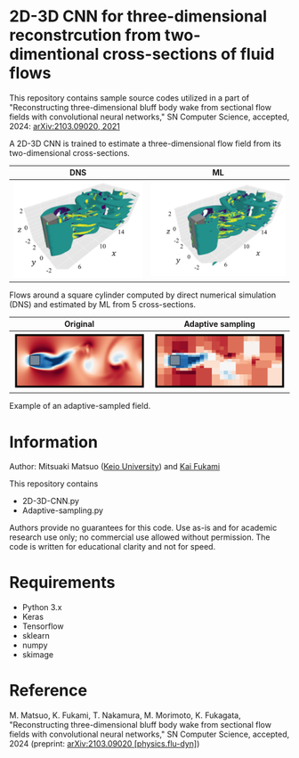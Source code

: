 # 2D-3D CNN for three-dimensional reconstrcution from two-dimentional cross-sections of fluid flows
This repository contains sample source codes utilized in a part of "Reconstructing three-dimensional bluff body wake from sectional flow fields with convolutional neural networks," SN Computer Science, accepted, 2024: [arXiv:2103.09020, 2021](https://arxiv.org/abs/2103.09020)

A 2D-3D CNN is trained to estimate a three-dimensional flow field from its two-dimensional cross-sections. 

| DNS | ML |
|:---:|:---:|
| <img src="image/DNS.png" width="340px"> | <img src="image/5sec.png" width="360px"> |

Flows around a square cylinder computed by direct numerical simulation (DNS) and estimated by ML from 5 cross-sections.

| Original | Adaptive sampling |
|:---:|:---:|
| <img src="image/original.png" width="250px"> | <img src="image/adaptive.png" width="250px"> |

Example of an adaptive-sampled field. 

# Information
  Author: Mitsuaki Matsuo ([Keio University](https://kflab.jp/en/)) and [Kai Fukami](https://sites.google.com/view/kai-fukami/home?authuser=0)

This repository contains 
- 2D-3D-CNN.py
- Adaptive-sampling.py 

Authors provide no guarantees for this code. Use as-is and for academic research use only; no commercial use allowed without permission. The code is written for educational clarity and not for speed.

# Requirements
- Python 3.x  
- Keras  
- Tensorflow  
- sklearn
- numpy
- skimage

# Reference
M. Matsuo, K. Fukami, T. Nakamura, M. Morimoto, K. Fukagata, "Reconstructing three-dimensional bluff body wake from sectional flow fields with convolutional neural networks," SN Computer Science, accepted, 2024 (preprint: [arXiv:2103.09020 [physics.flu-dyn]](https://arxiv.org/abs/2103.09020))

